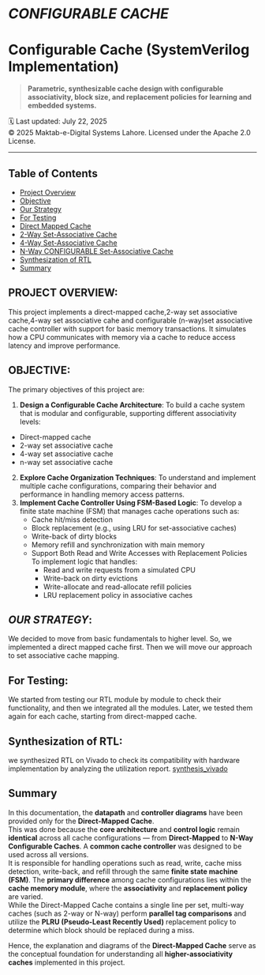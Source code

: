 # ***CONFIGURABLE CACHE***
# Configurable Cache (SystemVerilog Implementation)

> **Parametric, synthesizable cache design with configurable associativity, block size, and replacement policies for learning and embedded systems.**

🗓️ Last updated: July 22, 2025  
© 2025 Maktab-e-Digital Systems Lahore. Licensed under the Apache 2.0 License.

---

##  Table of Contents
- [Project Overview](#project-overview)
- [Objective](#objective)
- [Our Strategy](#our-strategy)
- [For Testing](#for-testing)
- [Direct Mapped Cache](directmappedreadme.md)
- [2-Way Set-Associative Cache](2way.md)
- [4-Way Set-Associative Cache](4way.md)
- [N-Way CONFIGURABLE Set-Associative Cache](nway.md)
- [Synthesization of RTL](#synthesization-of-rtl)
- [Summary](#Summary)

## **PROJECT OVERVIEW**:
This project implements a direct-mapped cache,2-way set associative cache,4-way set associative cahe and configurable (n-way)set associative cache controller with support for basic memory transactions. It simulates how a CPU communicates with memory via a cache to reduce access latency and improve performance. 
## OBJECTIVE:
The primary objectives of this project are:
1. **Design a Configurable Cache Architecture**: 
To build a cache system that is modular and configurable, supporting different associativity levels:
  - Direct-mapped cache
  - 2-way set associative cache
  - 4-way set associative cache
  - n-way set associative cache
2. **Explore Cache Organization Techniques**: 
To understand and implement multiple cache configurations, comparing their behavior and performance in handling memory access patterns.
3. **Implement Cache Controller Using FSM-Based Logic**: 
To develop a finite state machine (FSM) that manages cache operations such as:
   - Cache hit/miss detection
   - Block replacement (e.g., using LRU for set-associative caches)
   - Write-back of dirty blocks
   - Memory refill and synchronization with main memory
   - Support Both Read and Write Accesses with Replacement Policies
To implement logic that handles:
       - Read and write requests from a simulated CPU
       - Write-back on dirty evictions
       - Write-allocate and read-allocate refill policies
       - LRU replacement policy in associative caches

## ***OUR STRATEGY***:
We decided to move from basic fundamentals to higher level. So, we implemented a direct mapped cache first. Then we will move our approach to set associative cache mapping.

## For Testing:
We started from testing our RTL module by module to check their functionality, and then we integrated all the modules. Later, we tested them again for each cache, starting from direct-mapped cache.
## Synthesization of RTL:
we synthesized RTL on Vivado to check its compatibility with hardware implementation by analyzing the utilization report.
[synthesis_vivado](https://github.com/meds-ee-uet/Configurable-Cache/tree/main/synthesis_vivado)

## Summary 
In this documentation, the **datapath** and **controller diagrams** have been provided only for the **Direct-Mapped Cache**.  
This was done because the **core architecture** and **control logic** remain **identical** across all cache configurations — from **Direct-Mapped** to **N-Way Configurable Caches**.
A **common cache controller** was designed to be used across all versions.  
It is responsible for handling operations such as read, write, cache miss detection, write-back, and refill through the same **finite state machine (FSM)**.
The **primary difference** among cache configurations lies within the **cache memory module**, where the **associativity** and **replacement policy** are varied.  
While the Direct-Mapped Cache contains a single line per set, multi-way caches (such as 2-way or N-way) perform **parallel tag comparisons** and utilize the **PLRU (Pseudo-Least Recently Used)** replacement policy to determine which block should be replaced during a miss.

Hence, the explanation and diagrams of the **Direct-Mapped Cache** serve as the conceptual foundation for understanding all **higher-associativity caches** implemented in this project.

























  





